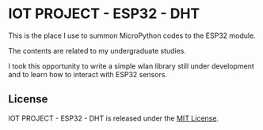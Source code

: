 # IOT PROJECT - ESP32 - DHT

This is the place I use to summon MicroPython codes to the ESP32 module.

The contents are related to my undergraduate studies.

I took this opportunity to write a simple wlan library still under development and to learn how to interact with ESP32 sensors.


## License
IOT PROJECT - ESP32 - DHT is released under the [MIT License](https://opensource.org/licenses/MIT).
